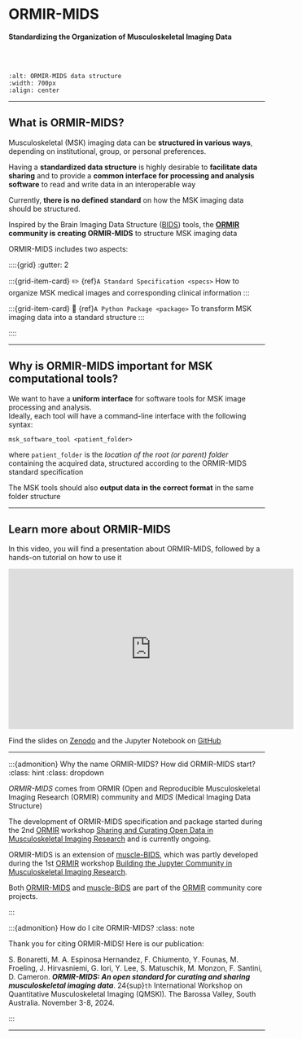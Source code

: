 # ORMIR-MIDS
**Standardizing the Organization of Musculoskeletal Imaging Data**
<!-- ---
title: ORMIR-MIDS
subtitle: Standardizing the organization of musculoskeletal imaging data
authors:
  - name: The ORMIR community
    email: ormircommunity@gmail.com
license: CC-BY-4.0
keywords: MSK data, MSK imaging, ORMIR community, BIDS

--- -->

<br>
<br>

```{image} ./figures/ORMIR-MIDS_figure.png
:alt: ORMIR-MIDS data structure
:width: 700px
:align: center
```

---


## What is ORMIR-MIDS?

Musculoskeletal (MSK) imaging data can be **structured in various ways**, depending on institutional, group, or personal preferences. 

Having a **standardized data structure** is highly desirable to **facilitate data sharing** and to provide a **common interface for processing and analysis software** to read and write data in an interoperable way 

Currently, **there is no defined standard** on how the MSK imaging data should be structured. 

Inspired by the Brain Imaging Data Structure ([BIDS](https://bids.neuroimaging.io/index.html)) tools, the **[ORMIR](https://www.ormir.org/) community is creating ORMIR-MIDS** to structure MSK imaging data


ORMIR-MIDS includes two aspects:


::::{grid}
:gutter: 2

:::{grid-item-card} ✏️ {ref}`A Standard Specification <specs>`
How to organize MSK medical images and corresponding clinical information
:::

:::{grid-item-card} 🚀 {ref}`A Python Package <package>`
To transform MSK imaging data into a standard structure
:::

::::


---

## Why is ORMIR-MIDS important for MSK computational tools?


We want to have a **uniform interface** for software tools for MSK image processing and analysis.   
Ideally, each tool will have a command-line interface with the following syntax:

```
msk_software_tool <patient_folder>
```
where `patient_folder` is the *location of the root (or parent) folder* containing the acquired data, structured according to the ORMIR-MIDS standard specification

The MSK tools should also **output data in the correct format** in the same folder structure

---

## Learn more about ORMIR-MIDS

In this video, you will find a presentation about ORMIR-MIDS, followed by a hands-on tutorial on how to use it

<iframe width="560" height="315" 
    src="https://www.youtube.com/embed/MpF3J07TcG8" 
    frameborder="0" 
    allow="accelerometer; autoplay; clipboard-write; encrypted-media; gyroscope; picture-in-picture" 
    allowfullscreen>
</iframe>

Find the slides on [Zenodo](www.doi.org/10.5281/zenodo.15488134) and the Jupyter Notebook on [GitHub](https://github.com/ormir-mids/ormir-mids/blob/main/jupyter/ormir-mids-dcm2omids.ipynb)

---

:::{admonition} Why the name ORMIR-MIDS? How did ORMIR-MIDS start?
:class: hint
:class: dropdown

*ORMIR-MIDS* comes from ORMIR (Open and Reproducible Musculoskeletal Imaging Research (ORMIR) community and *MIDS*  (Medical Imaging Data Structure)

The development of ORMIR-MIDS specification and package started during the 2nd [ORMIR](https://ormircommunity.github.io/) workshop [Sharing and Curating Open Data in Musculoskeletal Imaging Research](https://github.com/ORMIRcommunity/2024_2nd_ORMIR_WS/blob/main/README.md) and is currently ongoing. 

ORMIR-MIDS is an extension of [muscle-BIDS](https://github.com/muscle-bids/muscle-bids), which was partly developed during the 1st [ORMIR](https://ormircommunity.github.io/) workshop [Building the Jupyter Community in Musculoskeletal Imaging Research](https://github.com/JCMSK/2022_JCW/blob/main/README.md). 

Both [ORMIR-MIDS](https://github.com/ormir-mids/ormir-mids) and [muscle-BIDS](https://github.com/muscle-bids/muscle-bids) are part of the [ORMIR](https://ormircommunity.github.io/) community core projects.

:::


:::{admonition} How do I cite ORMIR-MIDS?
:class: note

Thank you for citing ORMIR-MIDS! Here is our publication:

S. Bonaretti, M. A. Espinosa Hernandez, F. Chiumento, Y. Founas, M. Froeling, J. Hirvasniemi, G. Iori, Y. Lee, S. Matuschik, M. Monzon, F. Santini, D. Cameron. ***ORMIR-MIDS: An open standard for curating and sharing musculoskeletal imaging data***. 24{sup}`th` International Workshop on Quantitative Musculoskeletal Imaging (QMSKI). The Barossa Valley, South Australia. November 3-8, 2024. 

:::

---

